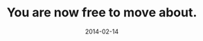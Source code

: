 ---
layout: base.njk
title : 'You are now free to move about.' 
view_title : 'You are now free to move about.' 
year : '2014' 
date : '2014-02-14' 
img_file : '/drawing/youarenowfreetomoveabout.png' 
html_file : 'youarenowfreetomoveabout' 
next_html : 'everythingishappeningididit.html' 
year_order : '7' 
permalink : "title/{{html_file}}.html"
---